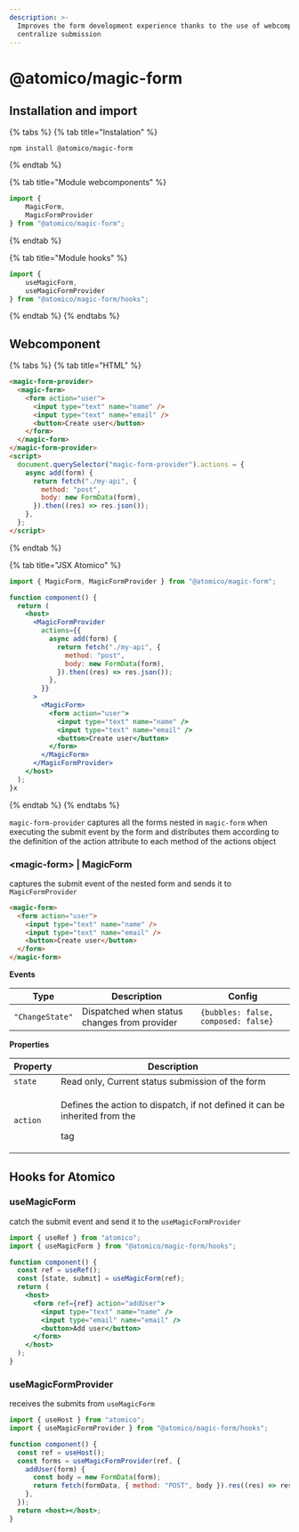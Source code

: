 ```yaml
---
description: >-
  Improves the form development experience thanks to the use of webcomponents to
  centralize submission
---
```


# @atomico/magic-form

## Installation and import

{% tabs %}
{% tab title="Instalation" %}
```
npm install @atomico/magic-form
```
{% endtab %}

{% tab title="Module webcomponents" %}
```javascript
import { 
    MagicForm,
    MagicFormProvider 
} from "@atomico/magic-form";
```
{% endtab %}

{% tab title="Module hooks" %}
```javascript
import { 
    useMagicForm, 
    useMagicFormProvider 
} from "@atomico/magic-form/hooks";
```
{% endtab %}
{% endtabs %}

## Webcomponent

{% tabs %}
{% tab title="HTML" %}
```html
<magic-form-provider>
  <magic-form>
    <form action="user">
      <input type="text" name="name" />
      <input type="text" name="email" />
      <button>Create user</button>
    </form>
  </magic-form>
</magic-form-provider>
<script>
  document.querySelector("magic-form-provider").actions = {
    async add(form) {
      return fetch("./my-api", {
        method: "post",
        body: new FormData(form),
      }).then((res) => res.json());
    },
  };
</script>
```
{% endtab %}

{% tab title="JSX Atomico" %}
```jsx
import { MagicForm, MagicFormProvider } from "@atomico/magic-form";

function component() {
  return (
    <host>
      <MagicFormProvider 
        actions={{
          async add(form) {
            return fetch("./my-api", {
              method: "post",
              body: new FormData(form),
            }).then((res) => res.json());
          },
        }}
      >
        <MagicForm>
          <form action="user">
            <input type="text" name="name" />
            <input type="text" name="email" />
            <button>Create user</button>
          </form>
        </MagicForm>
      </MagicFormProvider>
    </host>
  );
}x
```
{% endtab %}
{% endtabs %}

`magic-form-provider` captures all the forms nested in `magic-form` when executing the submit event by the form and distributes them according to the definition of the action attribute to each method of the actions object

### \<magic-form> | MagicForm

captures the submit event of the nested form and sends it to `MagicFormProvider`

```html
<magic-form>
  <form action="user">
    <input type="text" name="name" />
    <input type="text" name="email" />
    <button>Create user</button>
  </form>
</magic-form>
```

**Events**

| Type            | Description                                  | Config                              |
| --------------- | -------------------------------------------- | ----------------------------------- |
| `"ChangeState"` | Dispatched when status changes from provider | `{bubbles: false, composed: false}` |

**Properties**

| Property | Description                                                                                  |
| -------- | -------------------------------------------------------------------------------------------- |
| `state`  | Read only, Current status submission of the form                                             |
| `action` | <p>Defines the action to dispatch, if not defined it can be inherited from the</p><p>tag</p> |



## Hooks for Atomico

### useMagicForm

catch the submit event and send it to the `useMagicFormProvider`

```jsx
import { useRef } from "atomico";
import { useMagicForm } from "@atomico/magic-form/hooks";

function component() {
  const ref = useRef();
  const [state, submit] = useMagicForm(ref);
  return (
    <host>
      <form ref={ref} action="addUser">
        <input type="text" name="name" />
        <input type="email" name="email" />
        <button>Add user</button>
      </form>
    </host>
  );
}
```

### useMagicFormProvider

receives the submits from `useMagicForm`

```jsx
import { useHost } from "atomico";
import { useMagicFormProvider } from "@atomico/magic-form/hooks";

function component() {
  const ref = useHost();
  const forms = useMagicFormProvider(ref, {
    addUser(form) {
      const body = new FormData(form);
      return fetch(formData, { method: "POST", body }).res((res) => res.json());
    },
  });
  return <host></host>;
}
```
